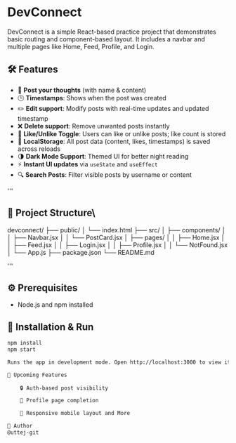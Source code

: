 # DevConnect

DevConnect is a simple React-based practice project that demonstrates basic routing and component-based layout. It includes a navbar and multiple pages like Home, Feed, Profile, and Login.

## 🛠️ Features

- 📝 **Post your thoughts** (with name & content)
- 🕒 **Timestamps**: Shows when the post was created
- ✏️ **Edit support**: Modify posts with real-time updates and updated timestamp
- ❌ **Delete support**: Remove unwanted posts instantly
- 🤍 **Like/Unlike Toggle**: Users can like or unlike posts; like count is stored
- 💾 **LocalStorage**: All post data (content, likes, timestamps) is saved across reloads
- 🌗 **Dark Mode Support**: Themed UI for better night reading
- ⚡ **Instant UI updates** via `useState` and `useEffect`
- 🔍 **Search Posts**: Filter visible posts by username or content
  

'''
## 📁 Project Structure\
devconnect/
├── public/
│ └── index.html
├── src/
│ ├── components/
│ │ ├── Navbar.jsx
│ │ └── PostCard.jsx
│ ├── pages/
│ │ ├── Home.jsx
│ │ ├── Feed.jsx
│ │ ├── Login.jsx
│ │ ├── Profile.jsx
│ │ └── NotFound.jsx
│ └── App.js
├── package.json
└── README.md

'''


## ⚙️ Prerequisites

- Node.js and npm installed

## 🚀 Installation & Run



```bash
npm install
npm start

Runs the app in development mode. Open http://localhost:3000 to view it in the browser.

🧠 Upcoming Features
    
    🔒 Auth-based post visibility

    🧑 Profile page completion

    📱 Responsive mobile layout and More

👤 Author
@uttej-git